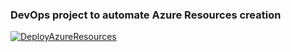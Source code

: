 ### DevOps project to automate Azure Resources creation

[![DeployAzureResources](https://github.com/AlbVerHoy/AlbVerHoy.DevOps/actions/workflows/pipeline.yml/badge.svg)](https://github.com/AlbVerHoy/AlbVerHoy.DevOps/actions/workflows/pipeline.yml)
